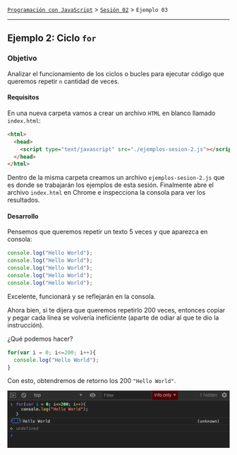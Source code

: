 [`Programación con JavaScript`](../../Readme.md) > [`Sesión 02`](../Readme.md) > `Ejemplo 03`

---

## Ejemplo 2: Ciclo `for`

### Objetivo

Analizar el funcionamiento de los ciclos o bucles para ejecutar código que queremos repetir `n` cantidad de veces.

#### Requisitos

En una nueva carpeta vamos a crear un archivo `HTML` en blanco llamado `index.html`:

```html
<html>
  <head>
    <script type="text/javascript" src="./ejemplos-sesion-2.js"></script>
  </head>
</html>
```

Dentro de la misma carpeta creamos un archivo `ejemplos-sesion-2.js` que es donde se trabajarán los ejemplos de esta sesión. Finalmente abre el archivo `index.html` en Chrome e inspecciona la consola para ver los resultados.


#### Desarrollo

Pensemos que queremos repetir un texto 5 veces y que aparezca en consola:


```javascript
console.log("Hello World");
console.log("Hello World");
console.log("Hello World");
console.log("Hello World");
console.log("Hello World");
```

Excelente, funcionará y se reflejarán en la consola.

Ahora bien, si te dijera que queremos repetirlo 200 veces, entonces copiar y pegar cada línea se volvería ineficiente (aparte de odiar al que te dio la instrucción).

¿Qué podemos hacer?

```javascript
for(var i = 0; i<=200; i++){
  console.log("Hello World");
}
```

Con esto, obtendremos de retorno los 200 `"Hello World"`.

![for](./assets/for-loop.png)
